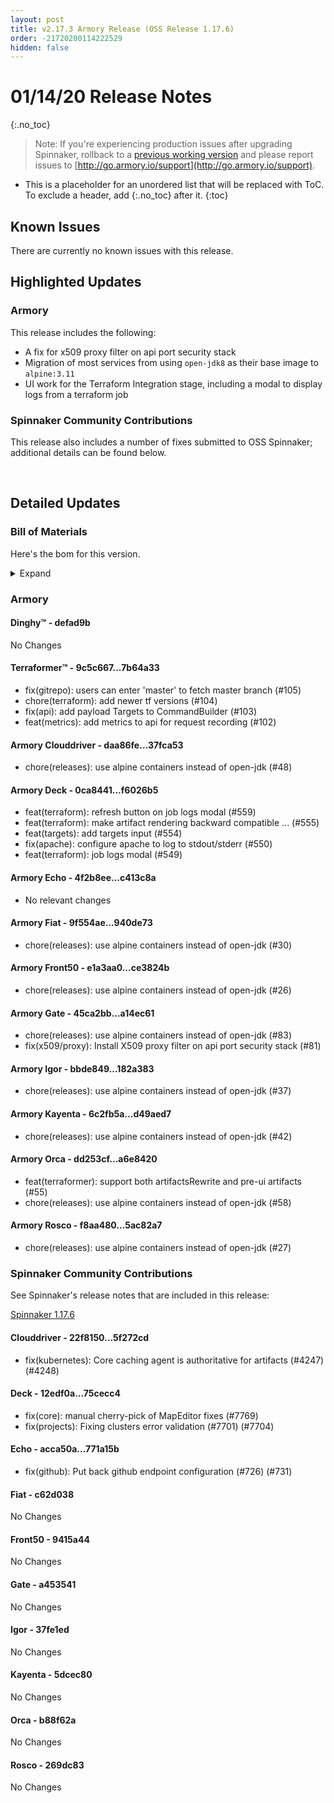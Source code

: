 ```yaml
---
layout: post
title: v2.17.3 Armory Release (OSS Release 1.17.6)
order: -21720200114222529
hidden: false
---
```


# 01/14/20 Release Notes
{:.no_toc}

> Note: If you're experiencing production issues after upgrading Spinnaker, rollback to a [previous working version](http://docs.armory.io/admin-guides/troubleshooting/#i-upgraded-spinnaker-and-it-is-no-longer-responding-how-do-i-rollback) and please report issues to [http://go.armory.io/support](http://go.armory.io/support).

* This is a placeholder for an unordered list that will be replaced with ToC. To exclude a header, add {:.no_toc} after it.
{:toc}


## Known Issues
There are currently no known issues with this release.

## Highlighted Updates
### Armory
This release includes the following:

- A fix for x509 proxy filter on api port security stack
- Migration of most services from using `open-jdk8` as their base image to `alpine:3.11`
- UI work for the Terraform Integration stage, including a modal to display logs from a terraform job

###  Spinnaker Community Contributions

This release also includes a number of fixes submitted to OSS Spinnaker; additional details can be found below. 

<br>

## Detailed Updates

### Bill of Materials
Here's the bom for this version.
<details><summary>Expand</summary>
<pre class="highlight">
<code>version: 2.17.3-rc3212
timestamp: "2020-01-14 21:14:29"
services:
  clouddriver:
    version: 6.4.4-37fca53-5f272cd-rc1065
  deck:
    version: 2.13.4-f6026b5-75cecc4-rc247
  dinghy:
    version: 0.0.4-defad9b-rc1601
  echo:
    version: 2.9.1-c413c8a-771a15b-rc589
  fiat:
    version: 1.8.3-940de73-c62d038-rc1065
  front50:
    version: 0.20.1-ce3824b-9415a44-rc1062
  gate:
    version: 1.13.0-a14ec61-a453541-rc1795
  igor:
    version: 1.7.0-182a383-37fe1ed-rc908
  kayenta:
    version: 0.12.0-d49aed7-5dcec80-rc819
  monitoring-daemon:
    version: 0.16.0-59cbbec-rc543
  monitoring-third-party:
    version: 0.16.0-59cbbec-rc543
  orca:
    version: 2.11.2-a6e8420-b88f62a-rc949
  rosco:
    version: 0.15.1-5ac82a7-269dc83-rc901
  terraformer:
    version: 0.0.2-7b64a33-rc12
dependencies:
  redis:
    version: 2:2.8.4-2
artifactSources:
  dockerRegistry: docker.io/armory</code>
</pre>
</details>



### Armory
#### Dinghy&trade; - defad9b
No Changes

#### Terraformer&trade; - 9c5c667...7b64a33
 - fix(gitrepo): users can enter 'master' to fetch master branch (#105)
 - chore(terraform): add newer tf versions (#104)
 - fix(api): add payload Targets to CommandBuilder (#103)
 - feat(metrics): add metrics to api for request recording (#102)

#### Armory Clouddriver  - daa86fe...37fca53
 - chore(releases): use alpine containers instead of open-jdk (#48)

#### Armory Deck  - 0ca8441...f6026b5
 - feat(terraform): refresh button on job logs modal (#559)
 - feat(terraform): make artifact rendering backward compatible ... (#555)
 - feat(targets): add targets input (#554)
 - fix(apache): configure apache to log to stdout/stderr (#550)
 - feat(terraform): job logs modal (#549)

#### Armory Echo  - 4f2b8ee...c413c8a
 - No relevant changes 

#### Armory Fiat  - 9f554ae...940de73
 - chore(releases): use alpine containers instead of open-jdk (#30)

#### Armory Front50  - e1a3aa0...ce3824b
 - chore(releases): use alpine containers instead of open-jdk (#26)

#### Armory Gate  - 45ca2bb...a14ec61
 - chore(releases): use alpine containers instead of open-jdk (#83)
 - fix(x509/proxy): Install X509 proxy filter on api port security stack (#81)

#### Armory Igor  - bbde849...182a383
 - chore(releases): use alpine containers instead of open-jdk (#37)

#### Armory Kayenta  - 6c2fb5a...d49aed7
 - chore(releases): use alpine containers instead of open-jdk (#42)

#### Armory Orca  - dd253cf...a6e8420
 - feat(terraformer): support both artifactsRewrite and pre-ui artifacts (#55)
 - chore(releases): use alpine containers instead of open-jdk (#58)

#### Armory Rosco  - f8aa480...5ac82a7
 - chore(releases): use alpine containers instead of open-jdk (#27)



###  Spinnaker Community Contributions
See Spinnaker's release notes that are included in this release:

[Spinnaker 1.17.6](https://www.spinnaker.io/community/releases/versions/1-17-6-changelog#individual-service-changes)

#### Clouddriver  - 22f8150...5f272cd
 - fix(kubernetes): Core caching agent is authoritative for artifacts (#4247) (#4248)

#### Deck  - 12edf0a...75cecc4
 - fix(core): manual cherry-pick of MapEditor fixes (#7769)
 - fix(projects): Fixing clusters error validation (#7701) (#7704)

#### Echo  - acca50a...771a15b
 - fix(github): Put back github endpoint configuration (#726) (#731)

#### Fiat  - c62d038
No Changes

#### Front50  - 9415a44
No Changes

#### Gate  - a453541
No Changes

#### Igor  - 37fe1ed
No Changes

#### Kayenta  - 5dcec80
No Changes

#### Orca  - b88f62a
No Changes

#### Rosco  - 269dc83
No Changes
